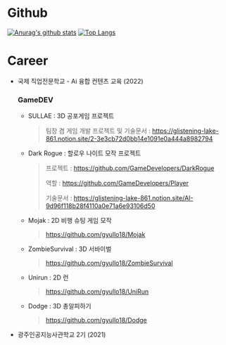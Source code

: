 
<!--
**gyullo18/gyullo18** is a ✨ _special_ ✨ repository because its `README.md` (this file) appears on your GitHub profile.

Here are some ideas to get you started:

- 🔭 I’m currently working on ...
- 🌱 I’m currently learning ...
- 👯 I’m looking to collaborate on ...
- 🤔 I’m looking for help with ...
- 💬 Ask me about ...
- 📫 How to reach me: ...
- 😄 Pronouns: ...
- ⚡ Fun fact: ...
-->
# Github
[![Anurag's github stats](https://github-readme-stats.vercel.app/api?username=gyullo18)](https://github.com/anuraghazra/github-readme-stats)
[![Top Langs](https://github-readme-stats.vercel.app/api/top-langs/?username=gyullo18&layout=compact)](https://github.com/anuraghazra/github-readme-stats)



# Career
- 국제 직업전문학교 - Ai 융합 컨텐츠 교육 (2022)
  ### GameDEV
  * SULLAE : 3D 공포게임 프로젝트
     > 팀장 겸 게임 개발
     > 프로젝트 및 기술문서 : https://glistening-lake-861.notion.site/2-3e3cb72d0bb14e1091e0a444a8982794
  * Dark Rogue : 할로우 나이트 모작 프로젝트 
     > 프로젝트 : https://github.com/GameDevelopers/DarkRogue
     > 
     > 역할 : https://github.com/GameDevelopers/Player
     > 
     > 기술문서 : https://glistening-lake-861.notion.site/AI-9d96f118b28f4110a0e71a6e93106d50
  * Mojak : 2D 비행 슈팅 게임 모작 
     > https://github.com/gyullo18/Mojak
  * ZombieSurvival : 3D 서바이벌
     > https://github.com/gyullo18/ZombieSurvival
  * Unirun : 2D 런
     > https://github.com/gyullo18/UniRun
  * Dodge : 3D 총알피하기
     > https://github.com/gyullo18/Dodge

- 광주인공지능사관학교 2기 (2021)

